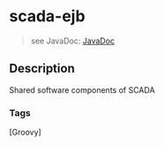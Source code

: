 # scada-ejb
> see JavaDoc: [JavaDoc](docs/javadoc/index.html)

## Description
Shared software components of SCADA

### Tags
[Groovy]
